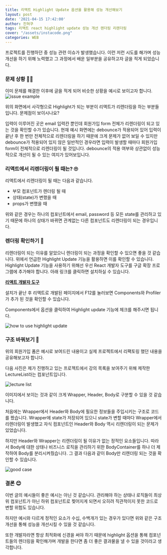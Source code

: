 ```yaml
---
title: 리액트 Highlight Update 옵션을 활용해 성능 개선해보기
layout: post
date: '2021-04-15 17:42:00'
author: 진혀쿠
tags: 리액트 react highlight update 성능 개선 렌더링 리렌더링
cover: "/assets/instacode.png"
categories: WEB
---
```


프로젝트를 진행하던 중 성능 관련 이슈가 발생했습니다. 이런 저런 시도를 해가며 성능 개선을 하기 위해 노력했고 그 과정에서 배운 일부분을 공유하고자 글을 적게 되었습니다. 

### 문제 상황 🤷‍♂️

이미 문제를 해결한 이후에 글을 적게 되어 비슷한 상황을 예시로 보이고자 합니다.  
<img src="{{ site.baseurl }}/assets/rendering_refactoring/form_rendering.gif" alt="issue example" title="issue example" class="picture">

위의 화면에서 사각형으로 Highlight가 되는 부분이 리액트가 리렌더링을 하는 부분들 입니다. 문제점이 보이시나요?  

입력이 이루어진 곳은 email 입력칸 뿐인데 회원가입 form 전체가 리렌더링이 되고 있는 것을 확인할 수가 있습니다. 현재 예시 화면에는 debounce가 적용되어 있어 입력이 끝난 후 한 번만 전체적으로 리렌더링을 하기 때문에 크게 문제가 없어 보일 수 있지만 debounce가 적용되어 있지 않은 일반적인 경우라면 입력이 발생할 때마다 회원가입 form이 전체적으로 리렌더링이 될 것입니다. debounce의 적용 여부와 상관없이 성능적으로 개선이 될 수 있는 여지가 있어보입니다.

### 리액트에서 리렌더링이 될 때는? 🙄

리액트에서 리렌더링이 될 때는 다음과 같습니다.
- 부모 컴포넌트가 렌더링 될 때
- 상태(state)가 변했을 때
- props가 변했을 때

위와 같은 경우는 하나의 컴포넌트에서 email, password 등 모든 state를 관리하고 있기 때문에 하나의 상태가 바뀌면 관계없는 다른 컴포넌트도 리렌더링이 되는 경우입니다. 

### 렌더링 확인하기 🧐

리렌더링이 되는 이유를 알았으니 렌더링이 되는 과정을 확인할 수 있으면 좋을 것 같습니다. 위에서 언급한 Highlight Update 기능을 활용하면 이를 확인할 수 있습니다.  
Highlight Update 기능을 사용하기 위해선 우선 React 개발자 도구를 구글 확장 프로그램에 추가해야 합니다. 아래 링크를 클릭하면 설치하실 수 있습니다.

**[리액트 개발자 도구](https://chrome.google.com/webstore/detail/react-developer-tools/fmkadmapgofadopljbjfkapdkoienihi?hl=ko)**

설치가 끝난 후 리액트로 개발된 페이지에서 F12를 눌러보면 Components와 Profiler가 추가 된 것을 확인할 수 있습니다.

Components에서 옵션을 클릭하여 Highlight update 기능에 체크를 해주시면 됩니다.

<img src="{{ site.baseurl }}/assets/rendering_refactoring/highlight.PNG" alt="how to use highlight update" title="how to use highlight update" class="picture">

### 구조 바꿔보기 🔨

위의 회원가입 폼은 예시로 보여드린 내용이고 실제 프로젝트에서 리팩토링 했던 내용을 공유해보고자 합니다. 

다음 사진은 제가 진행하고 있는 프로젝트에서 강의 목록을 보여주기 위해 제작한 LectureList라는 컴포넌트입니다.

<img src="{{ site.baseurl }}/assets/rendering_refactoring/lecturelist.PNG" alt="lecture list" title="lecture list" class="picture">

이미지에서 보이는 것과 같이 크게 Wrapper, Header, Body로 구분할 수 있을 것 같습니다.

처음에는 Wrapper에서 Header와 Body에 필요한 정보들을 주입시키는 구조로 코드를 짰습니다. Wrapper에 state가 저장되어 있으니 state가 변할 때마다 Wrapper에서 리렌더링이 발생했고 자식 컴포넌트인 Header와 Body 역시 리렌더링이 되는 문제가 있었습니다.

하지만 Header와 Wrapper는 리렌더링이 될 이유가 없는 정적인 요소들입니다. 따라서 Body에 대한 상태나 비즈니스 로직을 관리하기 위한 BodyContainer를 하나 더 제작하여 Body를 분리시켜줬습니다. 그 결과 다음과 같이 Body만 리렌더링 되는 것을 확인할 수 있습니다.

<img src="{{ site.baseurl }}/assets/rendering_refactoring/good_example.gif" alt="good case" title="good case" class="picture">

### 결론 😊

이번 글의 예시들이 좋은 예시는 아닌 것 같습니다. 관리해야 하는 상태나 로직들이 최상위 컴포넌트가 아닌 하위 컴포넌트로 찢어지게 되면서 오히려 직관적이지 못한 코드로 변할 위험도 있습니다.  

하지만 예시와 다르게 정적인 요소가 수십, 수백개가 있는 경우가 있다면 위와 같은 구조 개선을 통해 성능을 개선시킬 수 있을 것 같습니다.

또한 개발자라면 항상 최적화에 신경을 써야 하기 때문에 highlight 옵션을 통해 컴포넌트들의 렌더링을 확인해가며 개발을 한다면 좀 더 좋은 결과물을 낼 수 있을 것이라고 생각합니다.